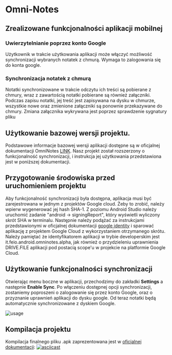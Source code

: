 # Omni-Notes

## Zrealizowane funkcjonalności aplikacji mobilnej

### Uwierzytelnianie poprzez konto Google

Użytkownik w trakcie użytkowania aplikacji może włączyć możliwość synchronizacji wybranych notatek z chmurą. Wymaga to
zalogowania się do konta google.


### Synchronizacja notatek z chmurą

Notatki synchronizowane w trakcie odczytu ich treści są pobierane z chmury, wraz z zawartością notatki pobierane są
również załączniki. Podczas zapisu notatki, jej treść jest zapisywana na dysku w chmurze, wszystkie nowe oraz zmienione
załączniki są ponownie przekazywane do chmury. Zmiana załącznika wykrywana jest poprzez sprawdzenie sygnatury pliku


## Użytkowanie bazowej wersji projektu.

Podstawowe informacje bazowej wersji aplikacji dostępne są w oficjalnej dokumentacji OmniNotes [LINK](https://github.com/federicoiosue/Omni-Notes/wiki). Nasz projekt został rozszerzony o funkcjonalność synchronizacji, i instrukcja jej użytkowania przedstawiona jest w poniższej dokumentacji.

## Przygotowanie środowiska przed uruchomieniem projektu

Aby funkcjonalność synchronizacji była dostępna, aplikacja musi być zarejestrowana w jednym z projektów Google cloud. Żeby to zrobić, należy wpierw  wygenerować jej hash SHA-1. Z poziomu Android Studio należy uruchomić zadanie "android -> signingReport", który wyświetli wyliczony skrót SHA w terminalu. Następnie należy podążać za instrukcjami przedstawionymi w oficjalnej dokumentacji [google identity](https://developers.google.com/identity/sign-in/android/start-integrating) i sparować aplikację z projektem Google Cloud z wykorzystaniem otrzymanego skrótu. Należy pamiętać że identyfikatorem aplikacji w trybie developerskim jest it.feio.android.omninotes.alpha, jak również o przydzieleniu uprawnienia DRIVE.FILE aplikacji pod postacią scope'u w projekcie na platformie Google Cloud. 

## Użytkowanie funkcjonalności synchronizacji
Otwierając menu boczne w aplikacji, przechodzimy do zakładki **Settings** a następnie **Enable Sync**. Po włączeniu dostępnej opcji synchronizacji, zostaniemy poproszeni o zalogowanie się przez konto Google, oraz o przyznanie uprawnień aplikacji do dysku google. Od teraz notatki będą automatycznie synchronizowane z dyskiem Google.

![usage](https://i.imgur.com/HBwOe9M.png)

## Kompilacja projektu

Kompilacja finalnego pliku .apk zaprezentowana jest w [oficjalnej dokumentacji](https://github.com/federicoiosue/Omni-Notes#build):
[![asciicast](https://asciinema.org/a/102898.png)](https://asciinema.org/a/102898)

